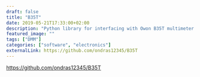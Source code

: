 ```yaml
---
draft: false
title: "B35T"
date: 2019-05-21T17:33:00+02:00
description: "Python library for interfacing with Owon B35T multimeter (BT2.0)"
featured_image: ""
tags: ["DMM"]
categories: ["software", "electronics"]
externalLink: https://github.com/ondras12345/B35T
---
```

https://github.com/ondras12345/B35T
